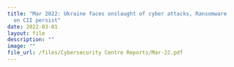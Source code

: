 ```yaml
---
title: "Mar 2022: Ukraine faces onslaught of cyber attacks, Ransomware attacks
  on CII persist"
date: 2022-03-01
layout: file
description: ""
image: ""
file_url: /files/Cybersecurity Centre Reports/Mar-22.pdf
---
```

